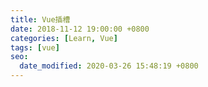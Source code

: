 ```yaml
---
title: Vue插槽
date: 2018-11-12 19:00:00 +0800
categories: [Learn, Vue]
tags: [vue]
seo:
  date_modified: 2020-03-26 15:48:19 +0800
---
```


